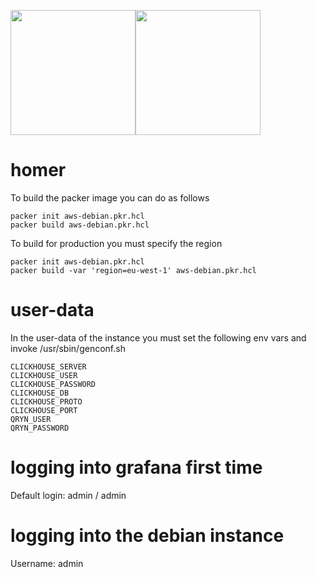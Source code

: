 <img src="https://github.com/sipcapture/homer7-docker/assets/1423657/36a8e515-ab0e-482b-bf49-2156e290c764" height=200><img src="https://github.com/sipcapture/homer-docker/assets/1423657/8997d282-0c29-4137-a1ef-e9be79a54284" height=200/>

# homer

To build the packer image you can do as follows
```
packer init aws-debian.pkr.hcl
packer build aws-debian.pkr.hcl
```

To build for production you must specify the region
```
packer init aws-debian.pkr.hcl
packer build -var 'region=eu-west-1' aws-debian.pkr.hcl
```

# user-data
In the user-data of the instance you must set the following env vars and invoke /usr/sbin/genconf.sh
```
CLICKHOUSE_SERVER
CLICKHOUSE_USER
CLICKHOUSE_PASSWORD
CLICKHOUSE_DB
CLICKHOUSE_PROTO
CLICKHOUSE_PORT
QRYN_USER
QRYN_PASSWORD
```

# logging into grafana first time
Default login:
admin / admin

# logging into the debian instance
Username: admin


